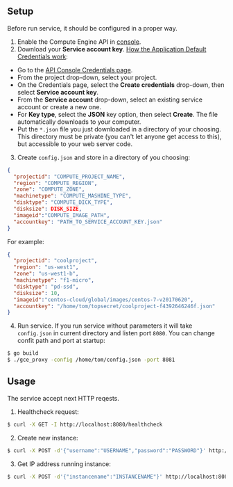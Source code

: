 ## Setup
Before run service, it should be configured in a proper way.
1. Enable the Compute Engine API in [console](https://console.developers.google.com/apis/api/compute).
2. Download your **Service account key**. [How the Application Default Credentials work](https://developers.google.com/identity/protocols/application-default-credentials#howtheywork):
  - Go to the [API Console Credentials page](https://console.developers.google.com/project/_/apis/credentials).
  - From the project drop-down, select your project.
  - On the Credentials page, select the **Create credentials** drop-down, then select **Service account  key**.
  - From the **Service account** drop-down, select an existing service account or create a new one.
  - For **Key type**, select the **JSON** key option, then select **Create**. The file automatically downloads to your computer.
  - Put the `*.json` file you just downloaded in a directory of your choosing. This directory must be private (you can't let anyone get access to this), but accessible to your web server code.
3. Create `config.json` and store in a directory of you choosing:
```json
{
  "projectid": "COMPUTE_PROJECT_NAME",
  "region": "COMPUTE_REGION",
  "zone": "COMPUTE_ZONE",
  "machinetype": "COMPUTE_MASHINE_TYPE",
  "disktype": "COMPUTE_DICK_TYPE",
  "disksize": DISK_SIZE,
  "imageid":"COMPUTE_IMAGE_PATH",
  "accountkey": "PATH_TO_SERVICE_ACCOUNT_KEY.json"
}
```
For example:
```json
{
  "projectid": "coolproject",
  "region": "us-west1",
  "zone": "us-west1-b",
  "machinetype": "f1-micro",
  "disktype": "pd-ssd",
  "disksize": 10,
  "imageid":"centos-cloud/global/images/centos-7-v20170620",
  "accountkey": "/home/tom/topsecret/coolproject-f4392646246f.json"
}
```
4. Run service. If you run service without parameters it will take `config.json` in current directory and listen port `8080`. You can change confit path and port at startup:
```bash
$ go build
$ ./gce_proxy -config /home/tom/config.json -port 8081
```

## Usage
The service accept next HTTP reqests.
1. Healthcheck request:
```bash
$ curl -X GET -I http://localhost:8080/healthcheck
```
2. Create new instance:
```bash
$ curl -X POST -d'{"username":"USERNAME","password":"PASSWORD"}' http://localhost:8080/v1/instances/create
```
3. Get IP address running instance:
```bash
$ curl -X POST -d'{"instancename":"INSTANCENAME"}' http://localhost:8080/v1/instances/ip
```
